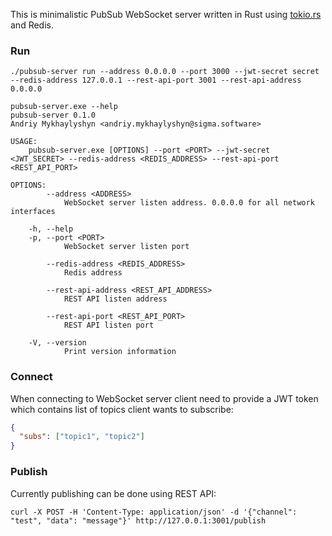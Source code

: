 This is minimalistic PubSub WebSocket server written in Rust using [tokio.rs](https://tokio.rs/) and Redis.

### Run
```shell
./pubsub-server run --address 0.0.0.0 --port 3000 --jwt-secret secret --redis-address 127.0.0.1 --rest-api-port 3001 --rest-api-address 0.0.0.0
```

```shell
pubsub-server.exe --help
pubsub-server 0.1.0
Andriy Mykhaylyshyn <andriy.mykhaylyshyn@sigma.software>

USAGE:
    pubsub-server.exe [OPTIONS] --port <PORT> --jwt-secret <JWT_SECRET> --redis-address <REDIS_ADDRESS> --rest-api-port <REST_API_PORT>

OPTIONS:
        --address <ADDRESS>
            WebSocket server listen address. 0.0.0.0 for all network interfaces

    -h, --help
    -p, --port <PORT>
            WebSocket server listen port

        --redis-address <REDIS_ADDRESS>
            Redis address

        --rest-api-address <REST_API_ADDRESS>
            REST API listen address

        --rest-api-port <REST_API_PORT>
            REST API listen port

    -V, --version
            Print version information
```

### Connect
When connecting to WebSocket server client need to provide a JWT token which contains list of topics client wants to subscribe:
```json
{
  "subs": ["topic1", "topic2"]
}
```

### Publish
Currently publishing can be done using REST API:
```shell
curl -X POST -H 'Content-Type: application/json' -d '{"channel": "test", "data": "message"}' http://127.0.0.1:3001/publish
```